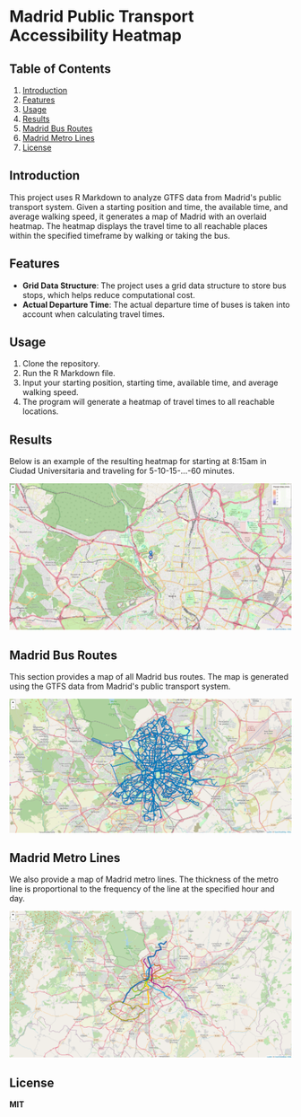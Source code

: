 # Madrid Public Transport Accessibility Heatmap

## Table of Contents
1. [Introduction](#introduction)
2. [Features](#features)
3. [Usage](#usage)
4. [Results](#results)
5. [Madrid Bus Routes](#madrid-bus-routes)
6. [Madrid Metro Lines](#madrid-metro-lines)
8. [License](#license)

## Introduction

This project uses R Markdown to analyze GTFS data from Madrid's public transport system. Given a starting position and time, the available time, and average walking speed, it generates a map of Madrid with an overlaid heatmap. The heatmap displays the travel time to all reachable places within the specified timeframe by walking or taking the bus.

## Features

- **Grid Data Structure**: The project uses a grid data structure to store bus stops, which helps reduce computational cost.
- **Actual Departure Time**: The actual departure time of buses is taken into account when calculating travel times.

## Usage

1. Clone the repository.
2. Run the R Markdown file.
3. Input your starting position, starting time, available time, and average walking speed.
4. The program will generate a heatmap of travel times to all reachable locations.

## Results

Below is an example of the resulting heatmap for starting at 8:15am in Ciudad Universitaria and traveling for 5-10-15-...-60 minutes.

![Acessibility Madrid map](./results/CIU/CIU.gif)

## Madrid Bus Routes

This section provides a map of all Madrid bus routes. The map is generated using the GTFS data from Madrid's public transport system.

![Madrid bus routes map](./results/EMT.png)

## Madrid Metro Lines

We also provide a map of Madrid metro lines. The thickness of the metro line is proportional to the frequency of the line at the specified hour and day.

![Madrid metro lines map](./results/metro.png)

## License

**MIT**
